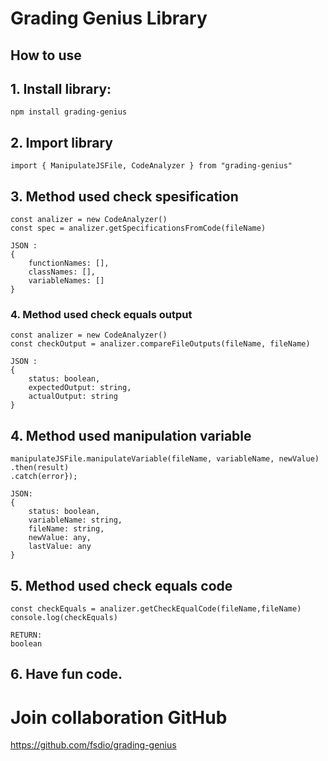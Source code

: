 # Grading Genius Library

## How to use

## 1. Install library:
    npm install grading-genius
## 2. Import library
    import { ManipulateJSFile, CodeAnalyzer } from "grading-genius"
## 3. Method used check spesification
    const analizer = new CodeAnalyzer()
    const spec = analizer.getSpecificationsFromCode(fileName)

    JSON :
    {
        functionNames: [],
        classNames: [],
        variableNames: []
    }
### 4. Method used check equals output
    const analizer = new CodeAnalyzer()
    const checkOutput = analizer.compareFileOutputs(fileName, fileName)

    JSON :
    {
        status: boolean,
        expectedOutput: string,
        actualOutput: string
    }
## 4. Method used manipulation variable
    manipulateJSFile.manipulateVariable(fileName, variableName, newValue)
    .then(result)
    .catch(error});

    JSON:
    {
        status: boolean,
        variableName: string,
        fileName: string,
        newValue: any,
        lastValue: any
    }

## 5. Method used check equals code
    const checkEquals = analizer.getCheckEqualCode(fileName,fileName)
    console.log(checkEquals)

    RETURN:
    boolean
## 6. Have fun code.

# Join collaboration GitHub
https://github.com/fsdio/grading-genius
